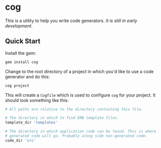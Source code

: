 cog
=====

This is a utility to help you write code generators. _It is still in early development_.

Quick Start
-----------

Install the gem:

```bash
gem install cog
```

Change to the root directory of a project in which you'd like to use a code
generator and do this:

```bash
cog project
```

This will create a `Cogfile` which is used to configure `cog` for your project.
It should look something like this:

```ruby
# All paths are relative to the directory containing this file.

# The directory in which to find ERB template files.
template_dir 'templates'

# The directory in which application code can be found. This is where
# generated code will go. Probably along side non-generated code.
code_dir 'src'
```
